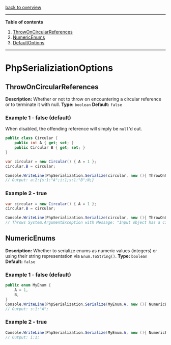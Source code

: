 [back to overview](../README.md)

---

**Table of contents**
1. [ThrowOnCircularReferences](#ThrowOnCircularReferences)
2. [NumericEnums](#NumericEnums)
3. [DefaultOptions](#DefaultOptions)

---


# PhpSerializiationOptions

## ThrowOnCircularReferences

**Description:** Whether or not to throw on encountering a circular reference or to terminate it with null.
**Type:** `boolean`
**Default:** `false`

### Example 1 - false (default)

When disabled, the offending reference will simply be `null`'d out.

```c#
public class Circular {
	public int A { get; set; }
	public Circular B { get; set; }
}

var circular = new Circular() { A = 1 };
circular.B = circular;

Console.WriteLine(PhpSerialization.Serialize(circular, new (){ ThrowOnCircularReferences = false}));
// Output: a:2:{s:1:"A";i:1;s:1:"B";N;}
```

### Example 2 - true
```c#
var circular = new Circular() { A = 1 };
circular.B = circular;

Console.WriteLine(PhpSerialization.Serialize(circular, new (){ ThrowOnCircularReferences = true }));
// Throws System.ArgumentException with Message: "Input object has a circular reference."
```

## NumericEnums

**Description:** Whether to serialize enums as numeric values (integers) or using their string representation via `Enum.ToString()`.
**Type:** `boolean`
**Default:** `false`

### Example 1 - false (default)
```c#
public enum MyEnum {
	A = 1,
	B,
}
Console.WriteLine(PhpSerialization.Serialize(MyEnum.A, new (){ NumericEnums = false }));
// Output: s:1:"A";
```

### Example 2 - true
```c#
Console.WriteLine(PhpSerialization.Serialize(MyEnum.A, new (){ NumericEnums = true }));
// Output: i:1;
```